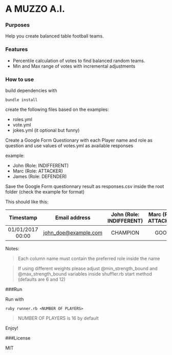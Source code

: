 A MUZZO A.I.
================
### Purposes
Help you create balanced table football teams.

### Features
- Percentile calculation of votes to find balanced random teams.
- Min and Max range of votes with incremental adjustments 

### How to use

build dependencies with 

```shell
bundle install
```
create the following files based on the examples:

- roles.yml
- vote.yml
- jokes.yml (it optional but funny)
 

Create a Google Form Questionary with each Player name and role as question and use values of votes.yml 
as available responses

example:

- John (Role: INDIFFERENT)  
- Marc (Role: ATTACKER) 
- James (Role: DEFENDER)

Save the Google Form questionnary result as responses.csv inside the root folder
(check the example for format)

This should like this:

|        Timestamp     |       Email address   | John (Role: INDIFFERENT)  | Marc (Role: ATTACKER) | ... |
|:--------------------:|:---------------------:|:-------------------------:|:---------------------:|:--- |
|  01/01/2017 00:00    |  john_doe@example.com |        CHAMPION           |        GOOD           | ... |


Notes:
> Each column name must contain the preferred role inside the name

>If using different weights please adjust @min_strength_bound and @max_strength_bound variables inside shuffler.rb start method (defaults are 6 and 12)

###Run

Run with 
```shell
ruby runner.rb <NUMBER OF PLAYERS>
```
> NUMBER OF PLAYERS is 16 by default

Enjoy!

###License

MIT
